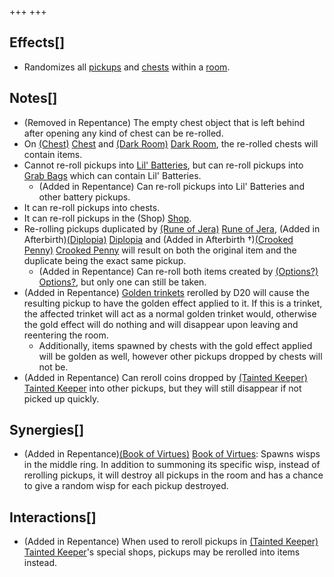 +++
+++

Effects[]
---------


* Randomizes all [pickups](/wiki/Pickup "Pickup") and [chests](/wiki/Chest "Chest") within a [room](/wiki/Rooms "Rooms").


Notes[]
-------


* (Removed in Repentance) The empty chest object that is left behind after opening any kind of chest can be re-rolled.
* On [(Chest)](/wiki/Chest_(Floor) "Chest") [Chest](/wiki/Chest_(Floor) "Chest (Floor)") and [(Dark Room)](/wiki/Dark_Room "Dark Room") [Dark Room](/wiki/Dark_Room "Dark Room"), the re-rolled chests will contain items.
* Cannot re-roll pickups into [Lil' Batteries](/wiki/Lil%27_Battery "Lil' Battery"), but can re-roll pickups into [Grab Bags](/wiki/Grab_Bag "Grab Bag") which can contain Lil' Batteries.
	+ (Added in Repentance) Can re-roll pickups into Lil' Batteries and other battery pickups.
* It can re-roll pickups into chests.
* It can re-roll pickups in the (Shop) [Shop](/wiki/Shop "Shop").
* Re-rolling pickups duplicated by [(Rune of Jera)](/wiki/Cards_and_Runes "Rune of Jera") [Rune of Jera](/wiki/Cards_and_Runes "Cards and Runes"), (Added in Afterbirth)[(Diplopia)](/wiki/Diplopia "Diplopia") [Diplopia](/wiki/Diplopia "Diplopia") and (Added in Afterbirth †)[(Crooked Penny)](/wiki/Crooked_Penny "Crooked Penny") [Crooked Penny](/wiki/Crooked_Penny "Crooked Penny") will result on both the original item and the duplicate being the exact same pickup.
	+ (Added in Repentance) Can re-roll both items created by [(Options?)](/wiki/Options%3F "Options?") [Options?](/wiki/Options%3F "Options?"), but only one can still be taken.
* (Added in Repentance) [Golden trinkets](/wiki/Golden_Trinket "Golden Trinket") rerolled by D20 will cause the resulting pickup to have the golden effect applied to it. If this is a trinket, the affected trinket will act as a normal golden trinket would, otherwise the gold effect will do nothing and will disappear upon leaving and reentering the room.
	+ Additionally, items spawned by chests with the gold effect applied will be golden as well, however other pickups dropped by chests will not be.
* (Added in Repentance) Can reroll coins dropped by  [(Tainted Keeper)](/wiki/Tainted_Keeper "Tainted Keeper") [Tainted Keeper](/wiki/Tainted_Keeper "Tainted Keeper") into other pickups, but they will still disappear if not picked up quickly.


Synergies[]
-----------


* (Added in Repentance)[(Book of Virtues)](/wiki/Book_of_Virtues "Book of Virtues") [Book of Virtues](/wiki/Book_of_Virtues "Book of Virtues"): Spawns wisps in the middle ring. In addition to summoning its specific wisp, instead of rerolling pickups, it will destroy all pickups in the room and has a chance to give a random wisp for each pickup destroyed.


Interactions[]
--------------


* (Added in Repentance) When used to reroll pickups in  [(Tainted Keeper)](/wiki/Tainted_Keeper "Tainted Keeper") [Tainted Keeper](/wiki/Tainted_Keeper "Tainted Keeper")'s special shops, pickups may be rerolled into items instead.


